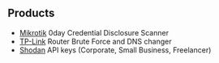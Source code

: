 ## Products

* [Mikrotik](http://github.com) 0day Credential Disclosure Scanner
* [TP-Link](http://github.com) Router Brute Force and DNS changer
* [Shodan](http://github.com) API keys (Corporate, Small Business, Freelancer)
